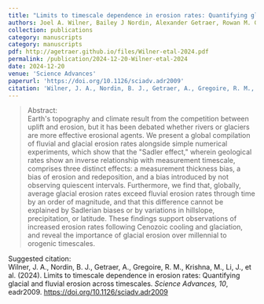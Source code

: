 ```yaml
---
title: "Limits to timescale dependence in erosion rates: Quantifying glacial and fluvial erosion across timescales"
authors: Joel A. Wilner, Bailey J Nordin, Alexander Getraer, Rowan M. Gregoire, Mansa Krishna, Jiawen Li, Derek J. Pickell, Emma R. Rogers, Kalin T. McDannell, Marisa C. Palucis, and C. Brenhin Keller
collection: publications
category: manuscripts
category: manuscripts
pdf: http://agetraer.github.io/files/Wilner-etal-2024.pdf
permalink: /publication/2024-12-20-Wilner-etal-2024
date: 2024-12-20
venue: 'Science Advances'
paperurl: 'https://doi.org/10.1126/sciadv.adr2009'
citation: 'Wilner, J. A., Nordin, B. J., Getraer, A., Gregoire, R. M., Krishna, M., Li, J., et al. (2024). Limits to timescale dependence in erosion rates: Quantifying glacial and fluvial erosion across timescales. <i>Science Advances, 10</i>, eadr2009. https://doi.org/10.1126/sciadv.adr2009'
---
```

>Abstract: <br/>Earth&apos;s topography and climate result from the competition between uplift and erosion, but it has been debated whether rivers or glaciers are more effective erosional agents. We present a global compilation of fluvial and glacial erosion rates alongside simple numerical experiments, which show that the &quot;Sadler effect,&quot; wherein geological rates show an inverse relationship with measurement timescale, comprises three distinct effects: a measurement thickness bias, a bias of erosion and redeposition, and a bias introduced by not observing quiescent intervals. Furthermore, we find that, globally, average glacial erosion rates exceed fluvial erosion rates through time by an order of magnitude, and that this difference cannot be explained by Sadlerian biases or by variations in hillslope, precipitation, or latitude. These findings support observations of increased erosion rates following Cenozoic cooling and glaciation, and reveal the importance of glacial erosion over millennial to orogenic timescales.

 Suggested citation: <br/>Wilner, J. A., Nordin, B. J., Getraer, A., Gregoire, R. M., Krishna, M., Li, J., et al. (2024). Limits to timescale dependence in erosion rates: Quantifying glacial and fluvial erosion across timescales. <i>Science Advances, 10</i>, eadr2009. https://doi.org/10.1126/sciadv.adr2009
